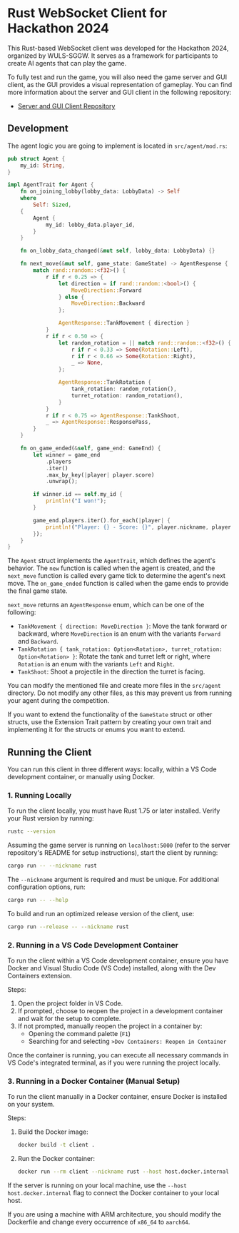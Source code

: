# Rust WebSocket Client for Hackathon 2024

This Rust-based WebSocket client was developed for the Hackathon 2024, organized
by WULS-SGGW. It serves as a framework for participants to create AI agents that
can play the game.

To fully test and run the game, you will also need the game server and GUI
client, as the GUI provides a visual representation of gameplay. You can find
more information about the server and GUI client in the following repository:

- [Server and GUI Client Repository](https://github.com/INIT-SGGW/HackArena2024H2-Game)

## Development

The agent logic you are going to implement is located in `src/agent/mod.rs`:

```rust
pub struct Agent {
    my_id: String,
}

impl AgentTrait for Agent {
    fn on_joining_lobby(lobby_data: LobbyData) -> Self
    where
        Self: Sized,
    {
        Agent {
            my_id: lobby_data.player_id,
        }
    }

    fn on_lobby_data_changed(&mut self, lobby_data: LobbyData) {}

    fn next_move(&mut self, game_state: GameState) -> AgentResponse {
        match rand::random::<f32>() {
            r if r < 0.25 => {
                let direction = if rand::random::<bool>() {
                    MoveDirection::Forward
                } else {
                    MoveDirection::Backward
                };

                AgentResponse::TankMovement { direction }
            }
            r if r < 0.50 => {
                let random_rotation = || match rand::random::<f32>() {
                    r if r < 0.33 => Some(Rotation::Left),
                    r if r < 0.66 => Some(Rotation::Right),
                    _ => None,
                };

                AgentResponse::TankRotation {
                    tank_rotation: random_rotation(),
                    turret_rotation: random_rotation(),
                }
            }
            r if r < 0.75 => AgentResponse::TankShoot,
            _ => AgentResponse::ResponsePass,
        }
    }

    fn on_game_ended(&self, game_end: GameEnd) {
        let winner = game_end
            .players
            .iter()
            .max_by_key(|player| player.score)
            .unwrap();

        if winner.id == self.my_id {
            println!("I won!");
        }

        game_end.players.iter().for_each(|player| {
            println!("Player: {} - Score: {}", player.nickname, player.score);
        });
    }
}
```

The `Agent` struct implements the `AgentTrait`, which defines the agent's
behavior. The `new` function is called when the agent is created, and the
`next_move` function is called every game tick to determine the agent's next
move. The `on_game_ended` function is called when the game ends to provide the
final game state.

`next_move` returns an `AgentResponse` enum, which can be one of the following:

- `TankMovement { direction: MoveDirection }`: Move the tank forward or
  backward, where `MoveDirection` is an enum with the variants `Forward` and
  `Backward`.
- `TankRotation { tank_rotation: Option<Rotation>, turret_rotation: Option<Rotation> }`:
  Rotate the tank and turret left or right, where `Rotation` is an enum with the
  variants `Left` and `Right`.
- `TankShoot`: Shoot a projectile in the direction the turret is facing.

You can modify the mentioned file and create more files in the `src/agent`
directory. Do not modify any other files, as this may prevent us from running
your agent during the competition.

If you want to extend the functionality of the `GameState` struct or other
structs, use the Extension Trait pattern by creating your own trait and
implementing it for the structs or enums you want to extend.

## Running the Client

You can run this client in three different ways: locally, within a VS Code
development container, or manually using Docker.

### 1. Running Locally

To run the client locally, you must have Rust 1.75 or later installed. Verify
your Rust version by running:

```sh
rustc --version
```

Assuming the game server is running on `localhost:5000` (refer to the server
repository's README for setup instructions), start the client by running:

```sh
cargo run -- --nickname rust
```

The `--nickname` argument is required and must be unique. For additional
configuration options, run:

```sh
cargo run -- --help
```

To build and run an optimized release version of the client, use:

```sh
cargo run --release -- --nickname rust
```

### 2. Running in a VS Code Development Container

To run the client within a VS Code development container, ensure you have Docker
and Visual Studio Code (VS Code) installed, along with the Dev Containers
extension.

Steps:

1. Open the project folder in VS Code.
2. If prompted, choose to reopen the project in a development container and wait
   for the setup to complete.
3. If not prompted, manually reopen the project in a container by:
   - Opening the command palette (`F1`)
   - Searching for and selecting `>Dev Containers: Reopen in Container`

Once the container is running, you can execute all necessary commands in VS
Code's integrated terminal, as if you were running the project locally.

### 3. Running in a Docker Container (Manual Setup)

To run the client manually in a Docker container, ensure Docker is installed on
your system.

Steps:

1. Build the Docker image:
   ```sh
   docker build -t client .
   ```
2. Run the Docker container:
   ```sh
   docker run --rm client --nickname rust --host host.docker.internal
   ```

If the server is running on your local machine, use the
`--host host.docker.internal` flag to connect the Docker container to your local
host.

If you are using a machine with ARM architecture, you should modify the
Dockerfile and change every occurrence of `x86_64` to `aarch64`.
